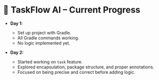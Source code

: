 # 📝 TaskFlow AI – Current Progress

- **Day 1:**
    - Set up project with Gradle.
    - All Gradle commands working.
    - No logic implemented yet.

- **Day 2:**
    - Started working on `task` feature.
    - Explored encapsulation, package structure, and proper annotations.
    - Focused on being precise and correct before adding logic.
